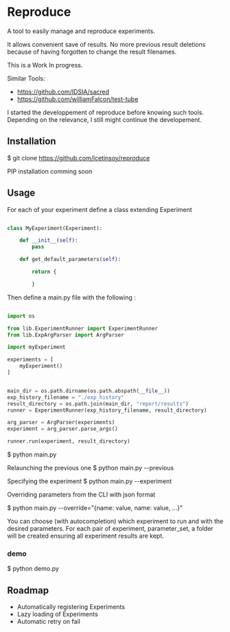 
# Reproduce

A tool to easily manage and reproduce experiments.

It allows convenient save of results. No more previous result deletions
because of having forgotten to change the result filenames.

This is a Work In progress.

Similar Tools:

- https://github.com/IDSIA/sacred
- https://github.com/williamFalcon/test-tube

I started the developpement of reproduce before knowing such tools.
Depending on the relevance, I still might continue the developement.

## Installation

$ git clone https://github.com/lcetinsoy/reproduce

PIP installation comming soon

## Usage

For each of your experiment define a class extending Experiment

```python

class MyExperiment(Experiment):

    def __init__(self):
        pass

    def get_default_parameters(self):

        return {

        }


```

Then define a main.py file with the following :


```python

import os

from lib.ExperimentRunner import ExperimentRunner
from lib.ExpArgParser import ArgParser

import myExperiment

experiments = [
    myExperiment()
]


main_dir = os.path.dirname(os.path.abspath(__file__))
exp_history_filename = "./exp_history"
result_directory = os.path.join(main_dir, "report/results")
runner = ExperimentRunner(exp_history_filename, result_directory)

arg_parser = ArgParser(experiments)
experiment = arg_parser.parse_args()

runner.run(experiment, result_directory)

```


$ python main.py

Relaunching the previous one
$ python main.py --previous

Specifying the experiment
$ python main.py --experiment <exprimentname>

Overriding parameters from the CLI with json format

$ python main.py --override="{name: value, name: value, ...}"

You can choose (with autocompletion) which experiment to run and with
the desired parameters. For each pair of experiment, parameter_set, a folder
will be created ensuring all experiment results are kept.

### demo

$ python demo.py

## Roadmap

- Automatically registering Experiments
- Lazy loading of Experiments
- Automatic retry on fail


